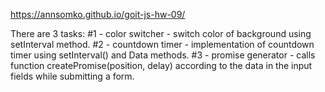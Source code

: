 https://annsomko.github.io/goit-js-hw-09/

There are 3 tasks:
#1 - color switcher - switch color of background using setInterval method.
#2 - countdown timer - implementation of countdown timer using setInterval() and Data methods.
#3 - promise generator - calls function createPromise(position, delay) according to the data in the input fields while submitting a form.
